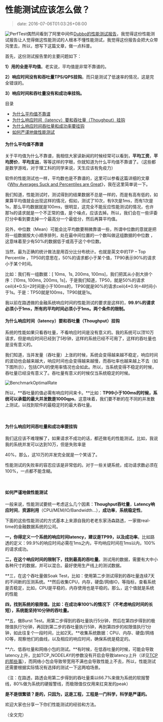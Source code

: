 # 性能测试应该怎么做？
>date: 2016-07-06T01:03:26+08:00


![PerfTest](https://coolshell.cn/wp-content/uploads/2016/07/PerfTest.png)偶然间看到了阿里中间件[Dubbo的性能测试报告](http://dubbo.io/User+Guide-zh.htm#UserGuide-zh-%E6%80%A7%E8%83%BD%E6%B5%8B%E8%AF%95%E6%8A%A5%E5%91%8A)，我觉得这份性能测试报告让人觉得做这性能测试的人根本不懂性能测试，我觉得这份报告会把大众带沟里去，所以，想写下这篇文章，做一点科普。


首先，这份测试报告里的主要问题如下：


**1）用的全是平均值**。老实说，平均值是非常不靠谱的。


**2）响应时间没有和吞吐量TPS/QPS挂钩**。而只是测试了低速率的情况，这是完全错误的。


**3）响应时间和吞吐量没有和成功率挂钩。**





目录



* [为什么平均值不靠谱](#%E4%B8%BA%E4%BB%80%E4%B9%88%E5%B9%B3%E5%9D%87%E5%80%BC%E4%B8%8D%E9%9D%A0%E8%B0%B1 "为什么平均值不靠谱")
* [为什么响应时间（latency）要和吞吐量（Thoughput）挂钩](#%E4%B8%BA%E4%BB%80%E4%B9%88%E5%93%8D%E5%BA%94%E6%97%B6%E9%97%B4%EF%BC%88latency%EF%BC%89%E8%A6%81%E5%92%8C%E5%90%9E%E5%90%90%E9%87%8F%EF%BC%88Thoughput%EF%BC%89%E6%8C%82%E9%92%A9 "为什么响应时间（latency）要和吞吐量（Thoughput）挂钩")
* [为什么响应时间吞吐量和成功率要挂钩](#%E4%B8%BA%E4%BB%80%E4%B9%88%E5%93%8D%E5%BA%94%E6%97%B6%E9%97%B4%E5%90%9E%E5%90%90%E9%87%8F%E5%92%8C%E6%88%90%E5%8A%9F%E7%8E%87%E8%A6%81%E6%8C%82%E9%92%A9 "为什么响应时间吞吐量和成功率要挂钩")
* [如何严谨地做性能测试](#%E5%A6%82%E4%BD%95%E4%B8%A5%E8%B0%A8%E5%9C%B0%E5%81%9A%E6%80%A7%E8%83%BD%E6%B5%8B%E8%AF%95 "如何严谨地做性能测试")

#### 为什么平均值不靠谱


关于平均值为什么不靠谱，我相信大家读新闻的时候经常可以看到，**平均工资**，**平均房价**，**平均支出**，等等这样的字眼，你就知道为什么平均值不靠谱了。（这些都是数学游戏，对于理工科的同学来说，天生应该有免疫力）


软件的性能测试也一样，平均数也是不靠谱的，这里可以参看这篇详细的文章《[Why Averages Suck and Percentiles are Great](http://apmblog.dynatrace.com/2012/11/14/why-averages-suck-and-percentiles-are-great/)》，我在这里简单说一下。


我们知道，性能测试时，测试得到的结果数据不总是一样的，而是有高有低的，如果算平均值就会出现这样的情况，假如，测试了10次，有9次是1ms，而有1次是1s，那么平均数据就是100ms，很明显，这完全不能反应性能测试的情况，也许那1s的请求就是一个不正常的值，是个噪点，应该去掉。所以，我们会在一些评委打分中看到要去掉一个最高分一个最低分，然后再算平均值。


另外，中位数（Mean）可能会比平均数要稍微靠谱一些，所谓中位数的意就是把将一组数据按大小顺序排列，处在最中间位置的一个数叫做这组数据的中位数 ，这意味着至少有50%的数据低于或高于这个中位数。


当然，最为正确的统计做法是用百分比分布统计。也就是英文中的TP – Top Percentile ，TP50的意思在，50%的请求都小于某个值，TP90表示90%的请求小于某个时间。


比如：我们有一组数据：[ 10ms,  1s, 200ms, 100ms]，我们把其从小到大排个序：[10ms, 100ms, 200ms, 1s]，于是我们知道，TP50，就是50%的请求ceil(4\*0.5)=2时间是小于100ms的，TP90就是90%的请求ceil(4\*0.9)=4时间小于1s。于是：TP50就是100ms，TP90就是1s。


我以前在路透做的金融系统响应时间的性能测试的要求是这样的，**99.9%的请求必须小于1ms，所有的平均时间必须小于1ms。两个条件的限制。**


#### 为什么响应时间（latency）要和吞吐量（Thoughput）挂钩


系统的性能如果只看吞吐量，不看响应时间是没有意义的。我的系统可以顶10万请求，但是响应时间已经到了5秒钟，这样的系统已经不可用了，这样的吞吐量也是没有意义的。


我们知道，当并发量（吞吐量）上涨的时候，系统会变得越来越不稳定，响应时间的波动也会越来越大，响应时间也会变得越来越慢，而吞吐率也越来越上不去（如下图所示），包括CPU的使用率情况也会如此。所以，当系统变得不稳定的时候，吞吐量已经没有意义了。吞吐量有意义的时候仅当系统稳定的时候。


![BenchmarkOptimalRate](https://coolshell.cn/wp-content/uploads/2016/07/BenchmarkOptimalRate.png)


所以，**吞吐量的值必需有响应时间来卡。**比如：**TP99小于100ms的时候，系统可以承载的最大并发数是1000qps**。这意味着，我们要不断的在不同的并发数上测试，以找到软件的最稳定时的最大吞吐量。


 


#### 为什么响应时间吞吐量和成功率要挂钩


我们这应该不难理解了，如果请求不成功的话，都还做毛的性能测试。比如，我说我的系统并发可以达到10万，但是失败率是


40%，那么，这10万的并发完全就是一个笑话了。


性能测试的失败率的容忍应该是非常低的。对于一些关键系统，成功请求数必须在100%，一点都不能含糊。


 


#### 如何严谨地做性能测试


一般来说，性能测试要统一考虑这么几个因素：**Thoughput吞吐量**，**Latency响应时间**，**资源利用**（CPU/MEM/IO/Bandwidth…），**成功率**，**系统稳定性**。


下面的这些性能测试的方式基本上来源自我的老老东家汤森路透，一家做real-time的金融数据系统的公司。


**一，你得定义一个系统的响应时间latency，建议是TP99，以及成功率**。比如路透的定义：99.9%的响应时间必需在1ms之内，平均响应时间在1ms以内，100%的请求成功。


**二，在这个响应时间的限制下，找到最高的吞吐量**。测试用的数据，需要有大中小各种尺寸的数据，并可以混合。最好使用生产线上的测试数据。


**三，在这个吞吐量做Soak Test，比如：使用第二步测试得到的吞吐量连续7天的不间断的压测系统。**然后收集CPU，内存，硬盘/网络IO，等指标，查看系统是否稳定，比如，CPU是平稳的，内存使用也是平稳的。那么，这个值就是系统的性能


**四，找到系统的极限值。比如：在成功率100%的情况下（不考虑响应时间的长短），系统能坚持10分钟的吞吐量。**


**五，做Burst Test。用第二步得到的吞吐量执行5分钟，然后在第四步得到的极限值执行1分钟，再回到第二步的吞吐量执行5钟，再到第四步的权限值执行1分钟，如此往复个一段时间，比如2天。**收集系统数据：CPU、内存、硬盘/网络IO等，观察他们的曲线，以及相应的响应时间，确保系统是稳定的。


**六、低吞吐量和网络小包的测试。**有时候，在低吞吐量的时候，可能会导致latency上升，比如TCP\_NODELAY的参数没有开启会导致latency上升（详见[TCP的那些事](https://coolshell.cn/articles/11564.html)），而网络小包会导致带宽用不满也会导致性能上不去，所以，性能测试还需要根据实际情况有选择的测试一下这两咱场景。


（注：在路透，路透会用第二步得到的吞吐量乘以66.7%来做为系统的软报警线，80%做为系统的硬报警线，而极限值仅仅用来扛突发的peak）


**是不是很繁锁？是的，只因为，这是工程，工程是一门科学，科学是严谨的。**


欢迎大家也分享一下你们性能测试的经验和方法。


（全文完）


 


